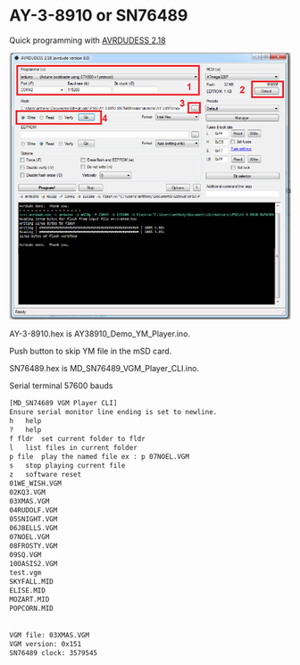 # AY-3-8910 or SN76489

Quick programming with [AVRDUDESS 2.18](https://github.com/ZakKemble/AVRDUDESS/releases)

![avrdudess](avrdudess.png "prog")

AY-3-8910.hex is  AY38910_Demo_YM_Player.ino.

Push button to skip YM file in the mSD card.

SN76489.hex is MD_SN76489_VGM_Player_CLI.ino.

Serial terminal 57600 bauds

```console
[MD_SN74689 VGM Player CLI]
Ensure serial monitor line ending is set to newline.
h 	help
? 	help
f fldr	set current folder to fldr
l 	list files in current folder
p file	play the named file ex : p 07NOEL.VGM
s 	stop playing current file
z 	software reset
01WE_WISH.VGM
02KQ3.VGM
03XMAS.VGM
04RUDOLF.VGM
05SNIGHT.VGM
06JBELLS.VGM
07NOEL.VGM
08FROSTY.VGM
09SQ.VGM
10OASIS2.VGM
test.vgm
SKYFALL.MID
ELISE.MID
MOZART.MID
POPCORN.MID


VGM file: 03XMAS.VGM
VGM version: 0x151
SN76489 clock: 3579545

```
